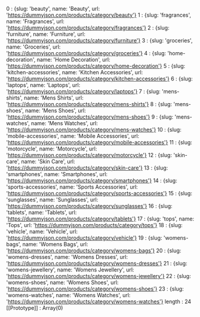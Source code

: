 0
: 
{slug: 'beauty', name: 'Beauty', url: 'https://dummyjson.com/products/category/beauty'}
1
: 
{slug: 'fragrances', name: 'Fragrances', url: 'https://dummyjson.com/products/category/fragrances'}
2
: 
{slug: 'furniture', name: 'Furniture', url: 'https://dummyjson.com/products/category/furniture'}
3
: 
{slug: 'groceries', name: 'Groceries', url: 'https://dummyjson.com/products/category/groceries'}
4
: 
{slug: 'home-decoration', name: 'Home Decoration', url: 'https://dummyjson.com/products/category/home-decoration'}
5
: 
{slug: 'kitchen-accessories', name: 'Kitchen Accessories', url: 'https://dummyjson.com/products/category/kitchen-accessories'}
6
: 
{slug: 'laptops', name: 'Laptops', url: 'https://dummyjson.com/products/category/laptops'}
7
: 
{slug: 'mens-shirts', name: 'Mens Shirts', url: 'https://dummyjson.com/products/category/mens-shirts'}
8
: 
{slug: 'mens-shoes', name: 'Mens Shoes', url: 'https://dummyjson.com/products/category/mens-shoes'}
9
: 
{slug: 'mens-watches', name: 'Mens Watches', url: 'https://dummyjson.com/products/category/mens-watches'}
10
: 
{slug: 'mobile-accessories', name: 'Mobile Accessories', url: 'https://dummyjson.com/products/category/mobile-accessories'}
11
: 
{slug: 'motorcycle', name: 'Motorcycle', url: 'https://dummyjson.com/products/category/motorcycle'}
12
: 
{slug: 'skin-care', name: 'Skin Care', url: 'https://dummyjson.com/products/category/skin-care'}
13
: 
{slug: 'smartphones', name: 'Smartphones', url: 'https://dummyjson.com/products/category/smartphones'}
14
: 
{slug: 'sports-accessories', name: 'Sports Accessories', url: 'https://dummyjson.com/products/category/sports-accessories'}
15
: 
{slug: 'sunglasses', name: 'Sunglasses', url: 'https://dummyjson.com/products/category/sunglasses'}
16
: 
{slug: 'tablets', name: 'Tablets', url: 'https://dummyjson.com/products/category/tablets'}
17
: 
{slug: 'tops', name: 'Tops', url: 'https://dummyjson.com/products/category/tops'}
18
: 
{slug: 'vehicle', name: 'Vehicle', url: 'https://dummyjson.com/products/category/vehicle'}
19
: 
{slug: 'womens-bags', name: 'Womens Bags', url: 'https://dummyjson.com/products/category/womens-bags'}
20
: 
{slug: 'womens-dresses', name: 'Womens Dresses', url: 'https://dummyjson.com/products/category/womens-dresses'}
21
: 
{slug: 'womens-jewellery', name: 'Womens Jewellery', url: 'https://dummyjson.com/products/category/womens-jewellery'}
22
: 
{slug: 'womens-shoes', name: 'Womens Shoes', url: 'https://dummyjson.com/products/category/womens-shoes'}
23
: 
{slug: 'womens-watches', name: 'Womens Watches', url: 'https://dummyjson.com/products/category/womens-watches'}
length
: 
24
[[Prototype]]
: 
Array(0)